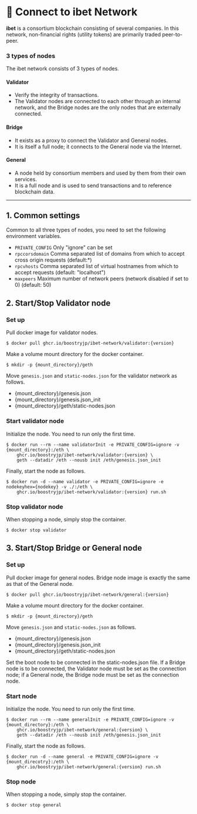 # 🚀 Connect to ibet Network

**ibet** is a consortium blockchain consisting of several companies.
In this network, non-financial rights (utility tokens) are primarily traded peer-to-peer.  

### 3 types of nodes

The ibet network consists of 3 types of nodes.

#### Validator
- Verify the integrity of transactions. 
- The Validator nodes are connected to each other through an internal network, and the Bridge nodes are the only nodes that are externally connected.

#### Bridge
- It exists as a proxy to connect the Validator and General nodes. 
- It is itself a full node; it connects to the General node via the Internet. 

#### General
- A node held by consortium members and used by them from their own services.
- It is a full node and is used to send transactions and to reference blockchain data.

---

## 1. Common settings

Common to all three types of nodes, you need to set the following environment variables.

* `PRIVATE_CONFIG` Only "ignore" can be set  
* `rpccorsdomain` Comma separated list of domains from which to accept cross origin requests (default:*)  
* `rpcvhosts` Comma separated list of virtual hostnames from which to accept requests (default: "localhost")  
* `maxpeers` Maximum number of network peers (network disabled if set to 0) (default: 50)  


## 2. Start/Stop Validator node

### Set up

Pull docker image for validator nodes.
```
$ docker pull ghcr.io/boostryjp/ibet-network/validator:{version}
```

Make a volume mount directory for the docker container.
```
$ mkdir -p {mount_directory}/geth
```

Move `genesis.json` and `static-nodes.json` for the validator network as follows.
- {mount_directory}/genesis.json
- {mount_directory}/genesis.json_init
- {mount_directory}/geth/static-nodes.json

### Start validator node 

Initialize the node. You need to run only the first time.
```
$ docker run --rm --name validatorInit -e PRIVATE_CONFIG=ignore -v {mount_directory}:/eth \
    ghcr.io/boostryjp/ibet-network/validator:{version} \
    geth --datadir /eth --nousb init /eth/genesis.json_init
```

Finally, start the node as follows.
```
$ docker run -d --name validator -e PRIVATE_CONFIG=ignore -e nodekeyhex={nodekey} -v ./:/eth \
    ghcr.io/boostryjp/ibet-network/validator:{version} run.sh
```

### Stop validator node 

When stopping a node, simply stop the container.
```
$ docker stop validator
```

## 3. Start/Stop Bridge or General node

### Set up

Pull docker image for general nodes.
Bridge node image is exactly the same as that of the General node.
```
$ docker pull ghcr.io/boostryjp/ibet-network/general:{version}
```

Make a volume mount directory for the docker container.
```
$ mkdir -p {mount_directory}/geth
```

Move `genesis.json` and `static-nodes.json` as follows. 
- {mount_directory}/genesis.json
- {mount_directory}/genesis.json_init
- {mount_directory}/geth/static-nodes.json

Set the boot node to be connected in the static-nodes.json file.
If a Bridge node is to be connected, the Validator node must be set as the connection node; 
if a General node, the Bridge node must be set as the connection node.

### Start node

Initialize the node. You need to run only the first time.
```
$ docker run --rm --name generalInit -e PRIVATE_CONFIG=ignore -v {mount_directory}:/eth \
    ghcr.io/boostryjp/ibet-network/general:{version} \
    geth --datadir /eth --nousb init /eth/genesis.json_init
```

Finally, start the node as follows.
```
$ docker run -d --name general -e PRIVATE_CONFIG=ignore -v {mount_direcotry}:/eth \
    ghcr.io/boostryjp/ibet-network/general:{version} run.sh 
```

### Stop node 
When stopping a node, simply stop the container.
```
$ docker stop general
```
